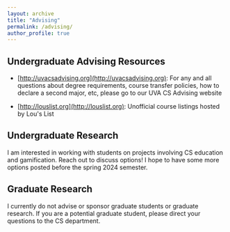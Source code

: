 ```yaml
---
layout: archive
title: "Advising"
permalink: /advising/
author_profile: true
---
```


## Undergraduate Advising Resources

- [http://uvacsadvising.org](http://uvacsadvising.org): For any and all questions about degree requirements, course transfer policies, how to declare a second major, etc, please go to our UVA CS Advising website

- [http://louslist.org](http://louslist.org): Unofficial course listings hosted by Lou's List

## Undergraduate Research

I am interested in working with students on projects involving CS education and gamification.  Reach out to discuss options!  I hope to have some more options posted before the spring 2024 semester.

## Graduate Research

I currently do not advise or sponsor graduate students or graduate research.  If you are a potential graduate student, please direct your questions to the CS department.    

